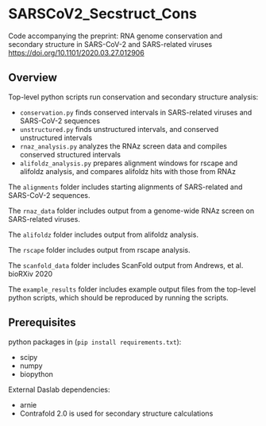# SARSCoV2_Secstruct_Cons

Code accompanying the preprint: RNA genome conservation and secondary structure in SARS-CoV-2 and SARS-related viruses
https://doi.org/10.1101/2020.03.27.012906

## Overview
Top-level python scripts run conservation and secondary structure analysis:
* `conservation.py` finds conserved intervals in SARS-related viruses and SARS-CoV-2 sequences
* `unstructured.py` finds unstructured intervals, and conserved unstructured intervals
* `rnaz_analysis.py` analyzes the RNAz screen data and compiles conserved structured intervals
* `alifoldz_analysis.py` prepares alignment windows for rscape and alifoldz analysis, and compares alifoldz hits with those from RNAz

The `alignments` folder includes starting alignments of SARS-related and SARS-CoV-2 sequences.

The `rnaz_data` folder includes output from a genome-wide RNAz screen on SARS-related viruses.

The `alifoldz` folder includes output from alifoldz analysis.

The `rscape` folder includes output from rscape analysis.

The `scanfold_data` folder includes ScanFold output from Andrews, et al. bioRXiv 2020

The `example_results` folder includes example output files from the top-level python scripts, which should be reproduced by running the scripts.

## Prerequisites
python packages in (`pip install requirements.txt`):
* scipy
* numpy
* biopython

External Daslab dependencies:
* arnie
* Contrafold 2.0 is used for secondary structure calculations
